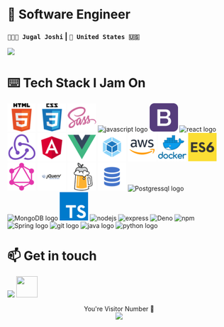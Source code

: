
# 👾 Software Engineer 
### `👨🏻‍💻 Jugal Joshi` |  `📍 United States 🇺🇸` 
<!--<a href="https://www.linkedin.com/in/jugalj05hi/"><img src="https://img.icons8.com/color/48/000000/linkedin.png"/></a> -->




![](https://github.com/jugalj05hi/jugalj05hi/blob/master/GIF7.gif)

 
 # ⌨️ Tech Stack I Jam On
 <img src="https://raw.githubusercontent.com/github/explore/80688e429a7d4ef2fca1e82350fe8e3517d3494d/topics/html/html.png" width="64" height="64" alt="html logo">         <img src="https://raw.githubusercontent.com/github/explore/80688e429a7d4ef2fca1e82350fe8e3517d3494d/topics/css/css.png" width="64" height="64" alt="css logo">
 <img src="https://raw.githubusercontent.com/github/explore/80688e429a7d4ef2fca1e82350fe8e3517d3494d/topics/sass/sass.png" width="64" height="64" alt="sass logo">
 <img src="https://upload.wikimedia.org/wikipedia/commons/9/99/Unofficial_JavaScript_logo_2.svg" width="64" height="64" alt="javascript logo">
 <img src="https://raw.githubusercontent.com/github/explore/80688e429a7d4ef2fca1e82350fe8e3517d3494d/topics/bootstrap/bootstrap.png" width="64" height="64" alt="bootstrap logo">
 <img src="https://www.vectorlogo.zone/logos/reactjs/reactjs-icon.svg" width="64" height="64" alt="react logo">
 <img src="https://raw.githubusercontent.com/github/explore/80688e429a7d4ef2fca1e82350fe8e3517d3494d/topics/redux/redux.png" class="rounded-1 mr-3" width="64" height="64" alt="redux">
 <img src="https://raw.githubusercontent.com/github/explore/80688e429a7d4ef2fca1e82350fe8e3517d3494d/topics/angular/angular.png" class="rounded-1 mr-3" width="64" height="64" alt="angular">
 <img src="https://raw.githubusercontent.com/github/explore/80688e429a7d4ef2fca1e82350fe8e3517d3494d/topics/vue/vue.png" width="64" height="64" alt="Vue logo">
 <img src="https://raw.githubusercontent.com/github/explore/80688e429a7d4ef2fca1e82350fe8e3517d3494d/topics/webpack/webpack.png" width="64" height="64" alt="Wepack logo">
 <img src="https://raw.githubusercontent.com/github/explore/fbceb94436312b6dacde68d122a5b9c7d11f9524/topics/aws/aws.png" class="rounded-1 mr-3" width="64" height="64" alt="aws">
 <img src="https://raw.githubusercontent.com/github/explore/80688e429a7d4ef2fca1e82350fe8e3517d3494d/topics/docker/docker.png" class="rounded-1 mr-3" width="64" height="64" alt="docker">
 <img src="https://raw.githubusercontent.com/github/explore/80688e429a7d4ef2fca1e82350fe8e3517d3494d/topics/es6/es6.png" class="rounded-1 mr-3" width="64" height="64" alt="es6">
 <img src="https://raw.githubusercontent.com/github/explore/5c058a388828bb5fde0bcafd4bc867b5bb3f26f3/topics/graphql/graphql.png" class="rounded-1 mr-3" width="64" height="64" alt="graphql">
<img src="https://raw.githubusercontent.com/github/explore/80688e429a7d4ef2fca1e82350fe8e3517d3494d/topics/jquery/jquery.png" class="rounded-1 mr-3" width="64" height="64" alt="jquery">
<img src="https://raw.githubusercontent.com/github/explore/80688e429a7d4ef2fca1e82350fe8e3517d3494d/topics/homebrew/homebrew.png" class="rounded-1 mr-3" width="64" height="64" alt="homebrew">
<img src="https://raw.githubusercontent.com/github/explore/80688e429a7d4ef2fca1e82350fe8e3517d3494d/topics/sql/sql.png" class="rounded-1 mr-3" width="64" height="64" alt="sql">
<img src="https://www.vectorlogo.zone/logos/postgresql/postgresql-icon.svg" width="64" height="64" alt="Postgressql logo">
<img src="https://www.vectorlogo.zone/logos/mongodb/mongodb-icon.svg" width="64" height="64" alt="MongoDB logo">
<img src="https://raw.githubusercontent.com/github/explore/80688e429a7d4ef2fca1e82350fe8e3517d3494d/topics/typescript/typescript.png" class="rounded-1 mr-3" width="64" height="64" alt="typescript">
 <img src="https://www.vectorlogo.zone/logos/nodejs/nodejs-icon.svg" class="rounded-1 mr-3" width="64" height="64" alt="nodejs">
 <img src="https://www.vectorlogo.zone/logos/expressjs/expressjs-icon.svg" width="64" height="64" alt="express">
 <img src="https://camo.githubusercontent.com/d9fabaa3d3e4b2c96a90fff907e9f29d855044c2/68747470733a2f2f63646e2e737667706f726e2e636f6d2f6c6f676f732f64656e6f2e737667" width="64" height="64" alt="Deno">
<img src="https://www.vectorlogo.zone/logos/npmjs/npmjs-icon.svg" class="rounded-1 mr-3" width="64" height="64" alt="npm">
<img src="https://www.vectorlogo.zone/logos/springio/springio-icon.svg" width="64" height="64" alt="Spring logo">
 <img src="https://www.vectorlogo.zone/logos/git-scm/git-scm-icon.svg" width="64" height="64" alt="git logo">
 <img src="https://www.vectorlogo.zone/logos/java/java-icon.svg" width="64" height="64" alt="java logo">
 <img src="https://www.vectorlogo.zone/logos/python/python-icon.svg" width="64" height="64" alt="python logo">
 

# 📫 Get in touch 
<a href="https://www.linkedin.com/in/jugalj05hi"><img src="https://www.vectorlogo.zone/logos/linkedin/linkedin-ar21.svg"/></a>
<a href="https://twitter.com/jugalj05hi"> <img src="https://www.vectorlogo.zone/logos/twitter/twitter-tile.svg" height="48" width="48"/></a>
<p align="center">
  You're Visitor Number 🚀 <br/>
<img src="https://profile-counter.glitch.me/jugalj05hi/count.svg" />
 </p>
<!--
**jugalj05hi/jugalj05hi** is a ✨ _special_ ✨ repository because its `README.md` (this file) appears on your GitHub profile.

Here are some ideas to get you started:

- 🔭 I’m currently working on ...
- 🌱 I’m currently learning ...
- 👯 I’m looking to collaborate on ...
- 🤔 I’m looking for help with ...
- 💬 Ask me about ...
- 📫 How to reach me: ...
- 😄 Pronouns: ...
- ⚡ Fun fact: ...
-->




